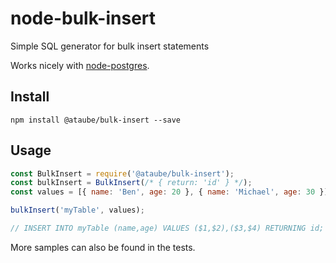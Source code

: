 # node-bulk-insert
Simple SQL generator for bulk insert statements

Works nicely with [node-postgres](https://github.com/brianc/node-postgres).

## Install
`npm install @ataube/bulk-insert --save`

## Usage
```javascript
const BulkInsert = require('@ataube/bulk-insert');
const bulkInsert = BulkInsert(/* { return: 'id' } */);
const values = [{ name: 'Ben', age: 20 }, { name: 'Michael', age: 30 }]];

bulkInsert('myTable', values);

// INSERT INTO myTable (name,age) VALUES ($1,$2),($3,$4) RETURNING id;
```

More samples can also be found in the tests.